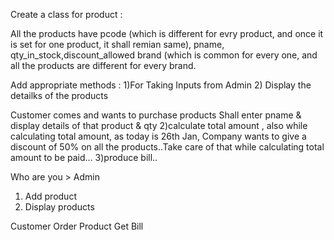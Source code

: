 Create a class for product :

 All the products have pcode (which is different for evry product, and once it is set for one product,  it shall remian same), pname, qty_in_stock,discount_allowed brand (which is common for every one, and all the products are different for every brand.

 Add appropriate methods :
 1)For Taking Inputs from Admin
2) Display the detailks of the products

Customer comes and wants to purchase products
Shall enter pname & display details of that product & qty 
 2)calculate total amount , also while calculating total amount, as today is 26th Jan, Company wants to give a discount of 50% on all the products..Take care of  that while calculating total amount to be paid...
 3)produce bill..

 Who are you > Admin 
1. Add product
2. Display products

Customer
Order Product
Get Bill
